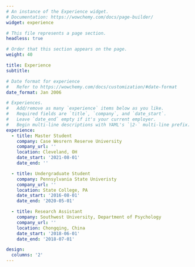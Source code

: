 ```yaml
---
# An instance of the Experience widget.
# Documentation: https://wowchemy.com/docs/page-builder/
widget: experience

# This file represents a page section.
headless: true

# Order that this section appears on the page.
weight: 40

title: Experience
subtitle:

# Date format for experience
#   Refer to https://wowchemy.com/docs/customization/#date-format
date_format: Jan 2006

# Experiences.
#   Add/remove as many `experience` items below as you like.
#   Required fields are `title`, `company`, and `date_start`.
#   Leave `date_end` empty if it's your current employer.
#   Begin multi-line descriptions with YAML's `|2-` multi-line prefix.
experience:
  - title: Master Student
    company: Case Wesrern Reserve University
    company_url: ''
    location: Cleveland, OH
    date_start: '2021-08-01'
    date_end: ''

  - title: Undergraduate Student
    company: Pennsylvania State Univeristy
    company_url: ''
    location: State College, PA
    date_start: '2016-08-01'
    date_end: '2020-05-01'

  - title: Research Assistant
    company: Southwest University, Department of Psychology
    company_url: ''
    location: Chongqing, China
    date_start: '2018-06-01'
    date_end: '2018-07-01'

design:
  columns: '2'
---
```

